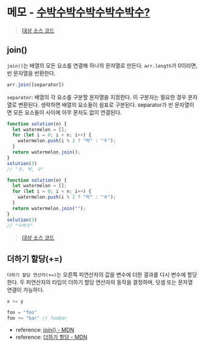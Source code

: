 # 메모 - [수박수박수박수박수박수?](https://school.programmers.co.kr/learn/courses/30/lessons/12922)

> [대상 소스 코드](./solution.array.js.js#L13)

## join()

`join()`는 배열의 모든 요소를 연결해 하나의 문자열로 만든다.
`arr.length`가 0이라면, 빈 문자열을 반환한다.

```javascript
arr.join([separator])
```

`separator`: 배열의 각 요소를 구분할 문자열을 지정한다. 이 구분자는 필요한 경우 문자열로 변환된다. 생략하면 배열의 요소들이 쉼표로 구분된다. separator가 빈 문자열이면 모든 요소들이 사이에 아무 문자도 없이 연결된다.

```javascript
function solution(n) {
  let watermelon = [];
  for (let i = 0; i < n; i++) {
    watermelon.push(i % 2 ? "박" : "수");
  }
  return watermelon.join();
}
solution(3) 
// "수, 박, 수"

function solution(n) {
  let watermelon = [];
  for (let i = 0; i < n; i++) {
    watermelon.push(i % 2 ? "박" : "수");
  }
  return watermelon.join("");
}
solution(3) 
// "수박수"
```

> [대상 소스 코드](./solution.string.js#L8)

## 더하기 할당(+=)

`더하기 할당 연산자(+=)`는 오른쪽 피연산자의 값을 변수에 더한 결과를 다시 변수에 할당한다. 두 피연산자의 타입이 더하기 할당 연산자의 동작을 결정하며, 덧셈 또는 문자열 연결이 가능하다.

```javascript
x += y
```

```javascript
foo = "foo"
foo += "bar" // foobar
```

- reference: [join() - MDN](https://developer.mozilla.org/ko/docs/Web/JavaScript/Reference/Global_Objects/Array/join)
- reference: [더하기 할당 - MDN](https://developer.mozilla.org/ko/docs/Web/JavaScript/Reference/Operators/Addition_assignment)

